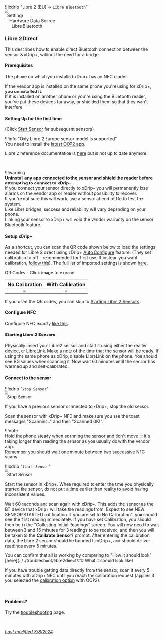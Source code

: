!!!xdrip "Libre 2 (EU)  → `Libre Bluetooth`"  
    <img src="../../images/hamburger_menu.png" style="zoom:60%;" />  
    &ensp;Settings  
    &emsp;Hardware Data Source  
    &ensp;&emsp;Libre Bluetooth

### Libre 2 Direct

This describes how to enable direct Bluetooth connection between the sensor & xDrip+, without the need for a bridge.

#### Prerequisites

The phone on which you installed xDrip+ has an NFC reader.

If the vendor app is installed on the same phone you're using for xDrip+, **you uninstalled it**.  
If it is installed on another phone or you're using the Bluetooth reader, you've put these devices far away, or shielded them so that they won't interfere.

#### Setting Up for the first time

(Click [Start Sensor](#starting-libre-2-sensors) for subsequent sensors).

!!!info "Only Libre 2 Europe sensor model is supported"  
    You need to install the [latest OOP2 app](../../use/OOP/#oop2).


Libre 2 reference documentation is [here](https://www.minimallooper.com/post/how-to-setup-freestyle-libre-2-and-oop2-to-use-a-native-bluetooth-connection-in-xdrip) but is not up to date anymore.

</br>

!!!warning  
    **Uninstall any app connected to the sensor and shield the reader before attempting to connect to xDrip+.**  
    If you connect your sensor directly to xDrip+ you will permanently lose alarms on the vendor app or reader without possibility to recover.  
    If you're not sure this will work, use a sensor at end of life to test the system.  
    Like Libre bridges, success and reliability will vary depending on your phone.  
    Linking your sensor to xDrip+ will void the vendor warranty on the sensor Bluetooth feature.

#### Setup xDrip+

As a shortcut, you can scan the QR code shown below to load the settings needed for Libre 2 direct using xDrip+ [Auto Configure](/use/copysettings/#auto-configure) feature. (They set calibration to off - recommended for first use. If instead you want calibration, [follow this](../libre2direct-calib)). The full list of imported settings is shown [here](../libre2direct-qr-settings).

QR Codes - Click image to expand

No Calibration             |  With Calibration
:-------------------------:|:-------------------------:
[<img src="../images/qr_libre2direct-nocalib-30.png" style="zoom:50%;" />](../libre2direct-qr-settings) | [<img src="../images/qr_libre2direct-calib-30.png" style="zoom:50%;" />](../libre2direct-calib)

If you used the QR codes, you can skip to [Starting Libre 2 Sensors](#starting-libre-2-sensors)

#### Configure NFC

Configure NFC exactly [like this](../libreNFC/#enabling-nfc).

#### Starting Libre 2 Sensors

Physically insert your Libre2 sensor and start it using either the reader device, or LibreLink. Make a note of the time that the sensor will be ready. If using the same phone as xDrip, disable LibreLink on the phone. You should see BG values when scanning it. Now wait 60 minutes until the sensor has warmed up and self-calibrated.

#### Connect to the sensor

!!!xdrip "`Stop Sensor`"  
    <img src="../../images/hamburger_menu.png" style="zoom:60%;" />  
    &ensp;Stop Sensor  

If you have a previous sensor connected to xDrip+, stop the old sensor.

Scan the sensor with xDrip+ NFC and make sure you see the toast messages "Scanning.." and then  "Scanned OK!".

!!!note  
    Hold the phone steady when scanning the sensor and don't move it: it's taking longer than reading the sensor as you usually do with the vendor app.  
    Remember you should wait one minute between two successive NFC scans.

!!!xdrip "`Start Sensor`"  
    <img src="../../images/hamburger_menu.png" style="zoom:60%;" />  
    &ensp;Start Sensor  

Start the sensor in xDrip+. When required to enter the time you physically started the sensor, do not put a time earlier than reality to avoid having inconsistent values.

Wait 60 seconds and scan again with xDrip+. This adds the sensor as the BT device that xDrip+ will take the readings from. Expect to see NEW SENSOR STARTED notification. If you are set to No Calibration", you should see the first reading immediately. If you have set Calibration, you should then be in the "Collecting Initial Readings" screen.
You will now need to wait between 3 and 15 minutes for 3 readings to be received, and then you will be taken to the **Calibrate Sensor?** prompt.
After entering the calibration data, the Libre 2 sensor should be bonded to xDrip+, and should deliver readings every 5 minutes.

You can confirm that all is working by comparing to "How it should look" [here](../../troubleshoot/libre2direct/## What it should look like)

If you have trouble getting data directly from the sensor, scan it every 5 minutes with xDrip+ NFC until you reach the calibration request (applies if you selected the [calibration option](../../use/misc/#oop2) with OOP2).

</br>

#### **Problems?**

Try the [troubleshooting](../../troubleshoot/libre2direct/) page.

</br>

[*Last modified 3/8/2024*](https://github.com/NightscoutFoundation/xDrip/releases/tag/2024.08.02)

